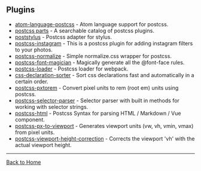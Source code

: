 ## Plugins

- [atom-language-postcss](https://github.com/azat-io/atom-language-postcss) - Atom language support for postcss.
- [postcss parts](https://www.postcss.parts) - A searchable catalog of postcss plugins.
- [poststylus](https://github.com/seaneking/poststylus) - Postcss adapter for stylus.
- [postcss-instagram](https://github.com/azat-io/postcss-instagram) - This is a postcss plugin for adding instagram filters to your photos.
- [postcss-normalize](https://github.com/jonathantneal/postcss-normalize) - Simple normalize.css wrapper for postcss.
- [postcss-font-magician](https://github.com/jonathantneal/postcss-font-magician) - Magically generate all the @font-face rules.
- [postcss-loader](https://github.com/postcss/postcss-loader) - Postcss loader for webpack.
- [css-declaration-sorter](https://github.com/Siilwyn/css-declaration-sorter) - Sort css declarations fast and automatically in a certain order.
- [postcss-pxtorem](https://github.com/cuth/postcss-pxtorem) - Convert pixel units to rem (root em) units using postcss.
- [postcss-selector-parser](https://github.com/postcss/postcss-selector-parser) - Selector parser with built in methods for working with selector strings.
- [postcss-html](https://github.com/gucong3000/postcss-html) - Postcss Syntax for parsing HTML / Markdown / Vue component.
- [postcss-px-to-viewport](https://github.com/evrone/postcss-px-to-viewport) - Generates viewport units (vw, vh, vmin, vmax) from pixel units.
- [postcss-viewport-height-correction](https://github.com/Faisal-Manzer/postcss-viewport-height-correction) - Corrects the viewport 'vh' with the actual viewport height.

---
[Back to Home](https://github.com/jdrgomes/awesome-postcss)
